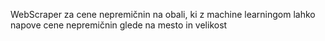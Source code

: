 WebScraper za cene nepremičnin na obali, ki z machine learningom lahko napove cene nepremičnin glede na mesto in velikost

